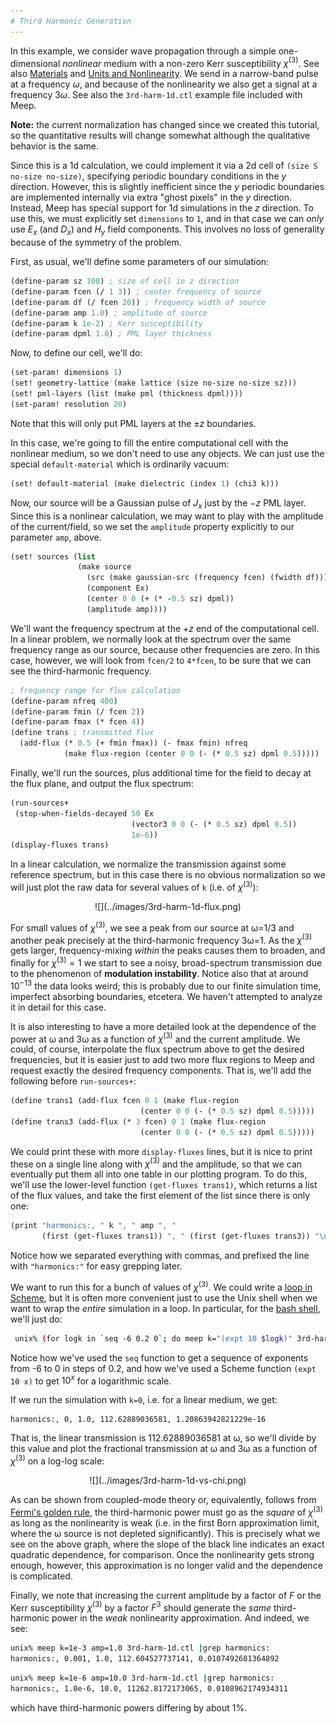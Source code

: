 ```yaml
---
# Third Harmonic Generation
---
```


In this example, we consider wave propagation through a simple one-dimensional *nonlinear* medium with a non-zero Kerr susceptibility $\chi^{(3)}$. See also [Materials](../Materials.md#nonlinearity) and [Units and Nonlinearity](../Units_and_Nonlinearity.md). We send in a narrow-band pulse at a frequency $\omega$, and because of the nonlinearity we also get a signal at a frequency $3\omega$. See also the `3rd-harm-1d.ctl` example file included with Meep.

**Note:** the current normalization has changed since we created this tutorial, so the quantitative results will change somewhat although the qualitative behavior is the same.

Since this is a 1d calculation, we could implement it via a 2d cell of `(size S no-size no-size)`, specifying periodic boundary conditions in the $y$ direction. However, this is slightly inefficient since the $y$ periodic boundaries are implemented internally via extra "ghost pixels" in the $y$ direction. Instead, Meep has special support for 1d simulations in the $z$ direction. To use this, we must explicitly set `dimensions` to `1`, and in that case we can *only* use $E_x$ (and $D_x$) and $H_y$ field components. This involves no loss of generality because of the symmetry of the problem.

First, as usual, we'll define some parameters of our simulation:

```scm
(define-param sz 100) ; size of cell in z direction
(define-param fcen (/ 1 3)) ; center frequency of source
(define-param df (/ fcen 20)) ; frequency width of source
(define-param amp 1.0) ; amplitude of source
(define-param k 1e-2) ; Kerr susceptibility
(define-param dpml 1.0) ; PML layer thickness                                   
```

Now, to define our cell, we'll do:

```scm
(set-param! dimensions 1)
(set! geometry-lattice (make lattice (size no-size no-size sz)))
(set! pml-layers (list (make pml (thickness dpml))))
(set-param! resolution 20)
```

Note that this will only put PML layers at the $\pm z$ boundaries.

In this case, we're going to fill the entire computational cell with the nonlinear medium, so we don't need to use any objects. We can just use the special `default-material` which is ordinarily vacuum:

```scm
(set! default-material (make dielectric (index 1) (chi3 k)))
```

Now, our source will be a Gaussian pulse of $J_x$ just by the $-z$ PML layer. Since this is a nonlinear calculation, we may want to play with the amplitude of the current/field, so we set the `amplitude` property explicitly to our parameter `amp`, above.

```scm
(set! sources (list
               (make source
                 (src (make gaussian-src (frequency fcen) (fwidth df)))
                 (component Ex)
                 (center 0 0 (+ (* -0.5 sz) dpml))
                 (amplitude amp))))
```

We'll want the frequency spectrum at the $+z$ end of the computational cell. In a linear problem, we normally look at the spectrum over the same frequency range as our source, because other frequencies are zero. In this case, however, we will look from `fcen/2` to `4*fcen`, to be sure that we can see the third-harmonic frequency.

```scm
; frequency range for flux calculation                                          
(define-param nfreq 400)
(define-param fmin (/ fcen 2))
(define-param fmax (* fcen 4))
(define trans ; transmitted flux                                                
  (add-flux (* 0.5 (+ fmin fmax)) (- fmax fmin) nfreq
            (make flux-region (center 0 0 (- (* 0.5 sz) dpml 0.5)))))
```

Finally, we'll run the sources, plus additional time for the field to decay at the flux plane, and output the flux spectrum:

```scm
(run-sources+
 (stop-when-fields-decayed 50 Ex
                           (vector3 0 0 (- (* 0.5 sz) dpml 0.5))
                           1e-6))
(display-fluxes trans)
```

In a linear calculation, we normalize the transmission against some reference spectrum, but in this case there is no obvious normalization so we will just plot the raw data for several values of `k` (i.e. of $\chi^{(3)}$):

<center>
![](../images/3rd-harm-1d-flux.png)
</center>

For small values of $\chi^{(3)}$, we see a peak from our source at ω=1/3 and another peak precisely at the third-harmonic frequency 3ω=1. As the $\chi^{(3)}$ gets larger, frequency-mixing *within* the peaks causes them to broaden, and finally for $\chi^{(3)}=1$ we start to see a noisy, broad-spectrum transmission due to the phenomenon of **modulation instability**. Notice also that at around $10^{-13}$ the data looks weird; this is probably due to our finite simulation time, imperfect absorbing boundaries, etcetera. We haven't attempted to analyze it in detail for this case.

It is also interesting to have a more detailed look at the dependence of the power at ω and 3ω as a function of $\chi^{(3)}$ and the current amplitude. We could, of course, interpolate the flux spectrum above to get the desired frequencies, but it is easier just to add two more flux regions to Meep and request exactly the desired frequency components. That is, we'll add the following before `run-sources+`:

```scm
(define trans1 (add-flux fcen 0 1 (make flux-region
                             (center 0 0 (- (* 0.5 sz) dpml 0.5)))))
(define trans3 (add-flux (* 3 fcen) 0 1 (make flux-region
                             (center 0 0 (- (* 0.5 sz) dpml 0.5)))))
```

We could print these with more `display-fluxes` lines, but it is nice to print these on a single line along with $\chi^{(3)}$ and the amplitude, so that we can eventually put them all into one table in our plotting program. To do this, we'll use the lower-level function `(get-fluxes trans1)`, which returns a list of the flux values, and take the first element of the list since there is only one:

```scm
(print "harmonics:, " k ", " amp ", "
       (first (get-fluxes trans1)) ", " (first (get-fluxes trans3)) "\n")
```

Notice how we separated everything with commas, and prefixed the line with `"harmonics:"` for easy grepping later.

We want to run this for a bunch of values of $\chi^{(3)}$. We could write a [loop in Scheme](../Guile_and_Scheme_Information.md#how-to-write-a-loop-in-scheme), but it is often more convenient just to use the Unix shell when we want to wrap the *entire* simulation in a loop. In particular, for the [bash shell](https://en.wikipedia.org/wiki/Bash), we'll just do:

```sh
 unix% (for logk in `seq -6 0.2 0`; do meep k="(expt 10 $logk)" 3rd-harm-1d.ctl |grep harmonics:; done) | tee harmonics.dat
```

Notice how we've used the `seq` function to get a sequence of exponents from -6 to 0 in steps of 0.2, and how we've used a Scheme function `(expt 10 x)` to get $10^x$ for a logarithmic scale.

If we run the simulation with `k=0`, i.e. for a linear medium, we get:

```
harmonics:, 0, 1.0, 112.62889036581, 1.20863942821229e-16
```

That is, the linear transmission is 112.62889036581 at ω, so we'll divide by this value and plot the fractional transmission at ω and 3ω as a function of $\chi^{(3)}$ on a log-log scale:

<center>
![](../images/3rd-harm-1d-vs-chi.png)
</center>

As can be shown from coupled-mode theory or, equivalently, follows from [Fermi's golden rule](https://en.wikipedia.org/wiki/Fermi's_golden_rule), the third-harmonic power must go as the *square* of $\chi^{(3)}$ as long as the nonlinearity is weak (i.e. in the first Born approximation limit, where the ω source is not depleted significantly). This is precisely what we see on the above graph, where the slope of the black line indicates an exact quadratic dependence, for comparison. Once the nonlinearity gets strong enough, however, this approximation is no longer valid and the dependence is complicated.

Finally, we note that increasing the current amplitude by a factor of $F$ or the Kerr susceptibility $\chi^{(3)}$ by a factor $F^3$ should generate the *same* third-harmonic power in the *weak* nonlinearity approximation. And indeed, we see:

```sh
unix% meep k=1e-3 amp=1.0 3rd-harm-1d.ctl |grep harmonics:
harmonics:, 0.001, 1.0, 112.604527737141, 0.0107492681364892
```

```sh
unix% meep k=1e-6 amp=10.0 3rd-harm-1d.ctl |grep harmonics:
harmonics:, 1.0e-6, 10.0, 11262.8172173065, 0.0108962174934311
```

which have third-harmonic powers differing by about 1%.
